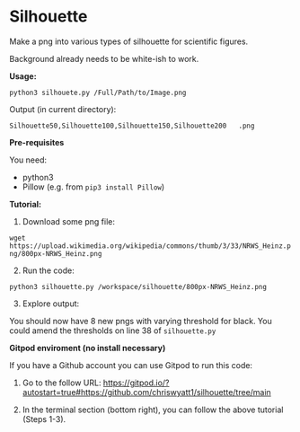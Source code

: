 # Silhouette
Make a png into various types of silhouette for scientific figures.

Background already needs to be white-ish to work.

**Usage:**

`python3 silhouete.py /Full/Path/to/Image.png`

Output (in current directory):

`Silhouette50,Silhouette100,Silhouette150,Silhouette200   .png`


**Pre-requisites**

You need:

- python3
- Pillow (e.g. from `pip3 install Pillow`)

**Tutorial:**

1. Download some png file:

`wget https://upload.wikimedia.org/wikipedia/commons/thumb/3/33/NRWS_Heinz.png/800px-NRWS_Heinz.png`

2. Run the code:

`python3 silhouette.py /workspace/silhouette/800px-NRWS_Heinz.png`

3. Explore output:

You should now have 8 new pngs with varying threshold for black. 
You could amend the thresholds on line 38 of `silhouette.py`

**Gitpod enviroment (no install necessary)**

If you have a Github account you can use Gitpod to run this code:

1. Go to the follow URL:
https://gitpod.io/?autostart=true#https://github.com/chriswyatt1/silhouette/tree/main

2. In the terminal section (bottom right), you can follow the above tutorial (Steps 1-3).
